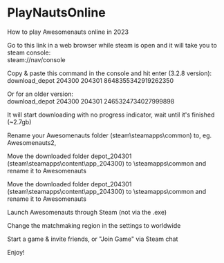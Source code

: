 # PlayNautsOnline
How to play Awesomenauts online in 2023

Go to this link in a web browser while steam is open and it will take you to steam console:  
steam://nav/console

Copy & paste this command in the console and hit enter (3.2.8 version):  
download_depot 204300 204301 8648355342919262350

Or for an older version:  
download_depot 204300 204301 2465324734027999898

It will start downloading with no progress indicator, wait until it's finished (~2.7gb)

Rename your Awesomenauts folder (steam\steamapps\common) to, eg. Awesomenauts2, 

Move the downloaded folder depot_204301 (steam\steamapps\content\app_204300) to \steamapps\common and rename it to Awesomenauts

Move the downloaded folder depot_204301 (steam\steamapps\content\app_204300) to \steamapps\common and rename it to Awesomenauts

Launch Awesomenauts through Steam (not via the .exe)

Change the matchmaking region in the settings to worldwide

Start a game & invite friends, or "Join Game" via Steam chat

Enjoy!
